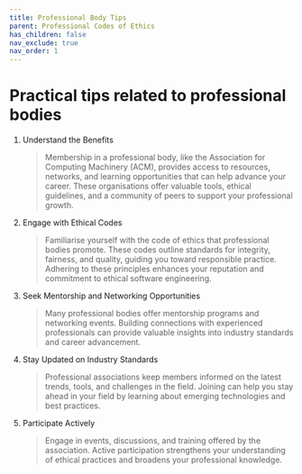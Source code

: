 ```yaml
---
title: Professional Body Tips
parent: Professional Codes of Ethics
has_children: false
nav_exclude: true
nav_order: 1
---
```


# Practical tips related to professional bodies

1. Understand the Benefits

    > Membership in a professional body, like the Association for Computing Machinery (ACM), provides 
    > access to resources, networks, and learning opportunities that can help advance your career. These 
    > organisations offer valuable tools, ethical guidelines, and a community of peers to support your 
    > professional growth.

2. Engage with Ethical Codes

    > Familiarise yourself with the code of ethics that professional bodies promote. These codes outline 
    > standards for integrity, fairness, and quality, guiding you toward responsible practice. Adhering to 
    > these principles enhances your reputation and commitment to ethical software engineering.

3. Seek Mentorship and Networking Opportunities

    > Many professional bodies offer mentorship programs and networking events. Building connections with 
    > experienced professionals can provide valuable insights into industry standards and career advancement.

4. Stay Updated on Industry Standards

    > Professional associations keep members informed on the latest trends, tools, and challenges in the 
    > field. Joining can help you stay ahead in your field by learning about emerging technologies and best 
    > practices.

5. Participate Actively

    > Engage in events, discussions, and training offered by the association. Active participation 
    > strengthens your understanding of ethical practices and broadens your professional knowledge.
